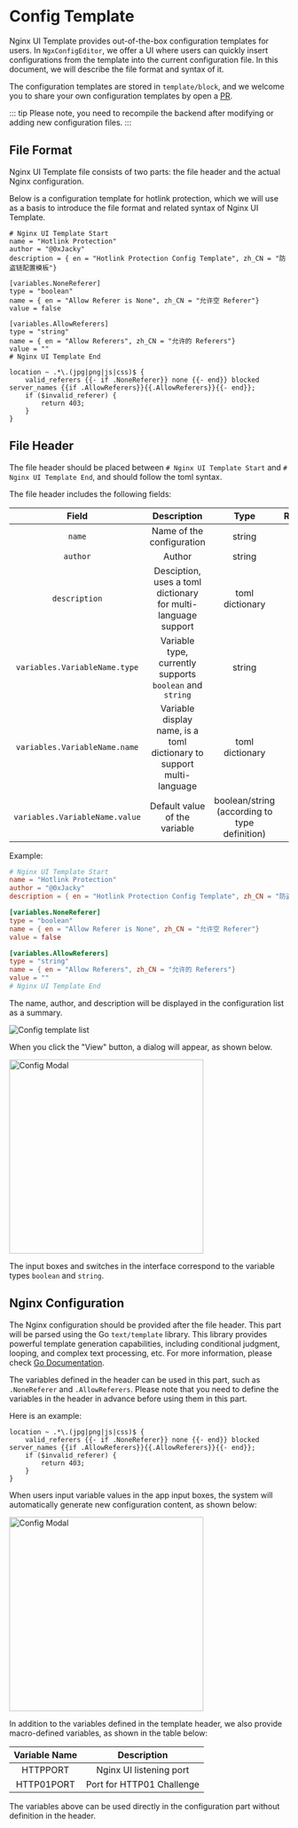 # Config Template

Nginx UI Template provides out-of-the-box configuration templates for users. In `NgxConfigEditor`, we offer a UI where users can quickly insert configurations from the template into the current configuration file.
In this document, we will describe the file format and syntax of it.

The configuration templates are stored in `template/block`, and we welcome you to share your own configuration templates by open a [PR](https://github.com/0xJacky/nginx-ui/pulls).

::: tip
Please note, you need to recompile the backend after modifying or adding new configuration files.
:::

## File Format

Nginx UI Template file consists of two parts: the file header and the actual Nginx configuration.

Below is a configuration template for hotlink protection, which we will use as a basis to introduce the file format and related syntax of Nginx UI Template.

```nginx configuration
# Nginx UI Template Start
name = "Hotlink Protection"
author = "@0xJacky"
description = { en = "Hotlink Protection Config Template", zh_CN = "防盗链配置模板"}

[variables.NoneReferer]
type = "boolean"
name = { en = "Allow Referer is None", zh_CN = "允许空 Referer"}
value = false

[variables.AllowReferers]
type = "string"
name = { en = "Allow Referers", zh_CN = "允许的 Referers"}
value = ""
# Nginx UI Template End

location ~ .*\.(jpg|png|js|css)$ {
    valid_referers {{- if .NoneReferer}} none {{- end}} blocked server_names {{if .AllowReferers}}{{.AllowReferers}}{{- end}};
    if ($invalid_referer) {
        return 403;
    }
}
```

## File Header

The file header should be placed between `# Nginx UI Template Start` and `# Nginx UI Template End`, and should follow the toml syntax.

The file header includes the following fields:

|             Field              |                              Description                              |                     Type                      | Required |
|:------------------------------:|:---------------------------------------------------------------------:|:---------------------------------------------:|:--------:|
|             `name`             |                       Name of the configuration                       |                    string                     |   Yes    |
|            `author`            |                                Author                                 |                    string                     |   Yes    |
|         `description`          |     Desciption, uses a toml dictionary for multi-language support     |                toml dictionary                |   Yes    |
| `variables.VariableName.type`  |       Variable type, currently supports `boolean` and `string`        |                    string                     |    No    |
| `variables.VariableName.name`  | Variable display name, is a toml dictionary to support multi-language |                toml dictionary                |    No    |
| `variables.VariableName.value` |                     Default value of the variable                     | boolean/string (according to type definition) |    No    |

Example:

```toml
# Nginx UI Template Start
name = "Hotlink Protection"
author = "@0xJacky"
description = { en = "Hotlink Protection Config Template", zh_CN = "防盗链配置模板"}

[variables.NoneReferer]
type = "boolean"
name = { en = "Allow Referer is None", zh_CN = "允许空 Referer"}
value = false

[variables.AllowReferers]
type = "string"
name = { en = "Allow Referers", zh_CN = "允许的 Referers"}
value = ""
# Nginx UI Template End
```

The name, author, and description will be displayed in the configuration list as a summary.

![Config template list](/assets/nginx-ui-template/en/config-template-list.png)

When you click the "View" button, a dialog will appear, as shown below.

<img src="/assets/nginx-ui-template/en/config-ui.png" width="350px" title="Config Modal" />

The input boxes and switches in the interface correspond to the variable types `boolean` and `string`.

## Nginx Configuration
The Nginx configuration should be provided after the file header. This part will be parsed using the Go `text/template` library. This library provides powerful template generation capabilities, including conditional judgment, looping, and complex text processing, etc.
For more information, please check [Go Documentation](https://pkg.go.dev/text/template).

The variables defined in the header can be used in this part, such as `.NoneReferer` and `.AllowReferers`.
Please note that you need to define the variables in the header in advance before using them in this part.

Here is an example:

```nginx configuration
location ~ .*\.(jpg|png|js|css)$ {
    valid_referers {{- if .NoneReferer}} none {{- end}} blocked server_names {{if .AllowReferers}}{{.AllowReferers}}{{- end}};
    if ($invalid_referer) {
        return 403;
    }
}
```

When users input variable values in the app input boxes, the system will automatically generate new configuration content, as shown below:

<img src="/assets/nginx-ui-template/en/config-ui-after-input.png" width="350px" title="Config Modal" />

In addition to the variables defined in the template header, we also provide macro-defined variables, as shown in the table below:

| Variable Name |        Description        |
|:-------------:|:-------------------------:|
|   HTTPPORT    |  Nginx UI listening port  |
|  HTTP01PORT   | Port for HTTP01 Challenge |

The variables above can be used directly in the configuration part without definition in the header.
